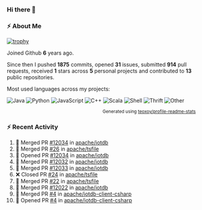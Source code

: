 ### Hi there 👋

### :zap: About Me

[![trophy](https://github-profile-trophy.vercel.app/?username=HTHou&theme=onedark)](https://github.com/ryo-ma/github-profile-trophy)
   
Joined Github **6** years ago.

Since then I pushed **1875** commits, opened **31** issues, submitted **914** pull requests, received **1** stars across **5** personal projects and contributed to **13** public repositories.

Most used languages across my projects:

![Java](https://img.shields.io/static/v1?style=flat-square&label=%E2%A0%80&color=555&labelColor=%23b07219&message=Java%EF%B8%B195.4%25)
![Python](https://img.shields.io/static/v1?style=flat-square&label=%E2%A0%80&color=555&labelColor=%233572A5&message=Python%EF%B8%B11.2%25)
![JavaScript](https://img.shields.io/static/v1?style=flat-square&label=%E2%A0%80&color=555&labelColor=%23f1e05a&message=JavaScript%EF%B8%B10.7%25)
![C++](https://img.shields.io/static/v1?style=flat-square&label=%E2%A0%80&color=555&labelColor=%23f34b7d&message=C%2B%2B%EF%B8%B10.5%25)
![Scala](https://img.shields.io/static/v1?style=flat-square&label=%E2%A0%80&color=555&labelColor=%23c22d40&message=Scala%EF%B8%B10.4%25)
![Shell](https://img.shields.io/static/v1?style=flat-square&label=%E2%A0%80&color=555&labelColor=%2389e051&message=Shell%EF%B8%B10.3%25)
![Thrift](https://img.shields.io/static/v1?style=flat-square&label=%E2%A0%80&color=555&labelColor=%23D12127&message=Thrift%EF%B8%B10.3%25)
![Other](https://img.shields.io/static/v1?style=flat-square&label=%E2%A0%80&color=555&labelColor=%23ededed&message=Other%EF%B8%B10.8%25)

<p align="right"><sub>Generated using <a href="https://github.com/marketplace/actions/profile-readme-stats">teoxoy/profile-readme-stats</a></sub></p>


<!--![](https://github.com/HTHou/HTHou/blob/output/github-contribution-grid-snake.svg)-->

<!--![Haonan Hou's github stats](https://github-readme-stats.vercel.app/api?username=HTHou&count_private=true&show_icons=true&theme=onedark)-->

<!--![Haonan Hou's wakatime stats](https://github-readme-stats.vercel.app/api/wakatime?username=HTHou&layout=compact&theme=onedark)-->

<!--![Top Langs](https://github-readme-stats.vercel.app/api/top-langs/?username=HTHou&theme=onedark&layout=compact)-->

### :zap: Recent Activity
<!--START_SECTION:activity-->
1. 🎉 Merged PR [#12034](https://github.com/apache/iotdb/pull/12034) in [apache/iotdb](https://github.com/apache/iotdb)
2. 🎉 Merged PR [#26](https://github.com/apache/tsfile/pull/26) in [apache/tsfile](https://github.com/apache/tsfile)
3. 💪 Opened PR [#12034](https://github.com/apache/iotdb/pull/12034) in [apache/iotdb](https://github.com/apache/iotdb)
4. 🎉 Merged PR [#12032](https://github.com/apache/iotdb/pull/12032) in [apache/iotdb](https://github.com/apache/iotdb)
5. 🎉 Merged PR [#12033](https://github.com/apache/iotdb/pull/12033) in [apache/iotdb](https://github.com/apache/iotdb)
6. ❌ Closed PR [#24](https://github.com/apache/tsfile/pull/24) in [apache/tsfile](https://github.com/apache/tsfile)
7. 🎉 Merged PR [#22](https://github.com/apache/tsfile/pull/22) in [apache/tsfile](https://github.com/apache/tsfile)
8. 🎉 Merged PR [#12022](https://github.com/apache/iotdb/pull/12022) in [apache/iotdb](https://github.com/apache/iotdb)
9. 🎉 Merged PR [#4](https://github.com/apache/iotdb-client-csharp/pull/4) in [apache/iotdb-client-csharp](https://github.com/apache/iotdb-client-csharp)
10. 💪 Opened PR [#4](https://github.com/apache/iotdb-client-csharp/pull/4) in [apache/iotdb-client-csharp](https://github.com/apache/iotdb-client-csharp)
<!--END_SECTION:activity-->

<!--
**HTHou/HTHou** is a ✨ _special_ ✨ repository because its `README.md` (this file) appears on your GitHub profile.

Here are some ideas to get you started:

- 🔭 I’m currently working on ...
- 🌱 I’m currently learning ...
- 👯 I’m looking to collaborate on ...
- 🤔 I’m looking for help with ...
- 💬 Ask me about ...
- 📫 How to reach me: ...
- 😄 Pronouns: ...
- ⚡ Fun fact: ...
-->
